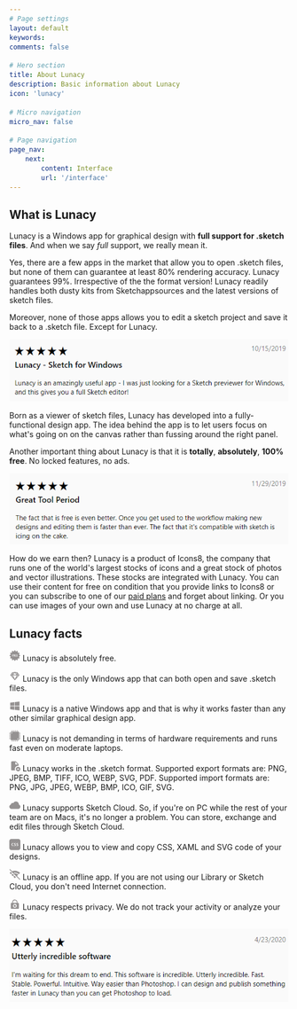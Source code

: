 ```yaml
---
# Page settings
layout: default
keywords:
comments: false

# Hero section
title: About Lunacy
description: Basic information about Lunacy
icon: 'lunacy'

# Micro navigation
micro_nav: false

# Page navigation
page_nav:
    next:
        content: Interface
        url: '/interface'
---
```



## What is Lunacy

Lunacy is a Windows app for graphical design with **full support for .sketch files**. And when we say *full* support, we really mean it.

Yes, there are a few apps in the market that allow you to open .sketch files, but none of them can guarantee at least 80% rendering accuracy. Lunacy guarantees 99%. Irrespective of the the format version! Lunacy readily handles both dusty kits from Sketchappsources and the latest versions of sketch files.

Moreover, none of those apps allows you to edit a sketch project and save it back to a .sketch file. Except for Lunacy.

![Quote](public/quote2.png)

Born as a viewer of sketch files, Lunacy has developed into a fully-functional design app. <!--It inherits all the best things available in Sketch and brings new unique functionality.--> The idea behind the app is to let users focus on what's going on on the canvas rather than fussing around the right panel.

Another important thing about Lunacy is that it is **totally**, **absolutely**, **100% free**. No locked features, no ads.

![Quote](public/quote3.png)

How do we earn then? Lunacy is a product of Icons8, the company that runs one of the world's largest stocks of icons and a great stock of photos and vector illustrations. These stocks are integrated with Lunacy. You can use their content for free on condition that you provide links to Icons8 or you can subscribe to one of our <a href="https://icons8.com/pricing" target="_blank">paid plans</a> and forget about linking. Or you can use images of your own and use Lunacy at no charge at all.


## Lunacy facts

![Free](public/icons8_one_free.png) Lunacy is absolutely free.

![Sketch](public/icons8_sketch.png) Lunacy is the only Windows app that can both open and save .sketch files.

![Windows](public/icons8_windows8.png) Lunacy is a native Windows app and that is why it works faster than any other similar graphical design app.

![Hardware](public/icons8_processor.png) Lunacy is not demanding in terms of hardware requirements and runs fast even on moderate laptops.

![Formats](public/icons8_import_file.png) Lunacy works in the .sketch format. Supported export formats are: PNG, JPEG, BMP, TIFF, ICO, WEBP, SVG, PDF. Supported import formats are:  PNG, JPG, JPEG, WEBP, BMP, ICO, GIF, SVG.

![Cloud](public/icons8_cloud.png) Lunacy supports Sketch Cloud. So, if you're on PC while the rest of your team are on Macs, it's no longer a problem. You can store, exchange and edit files through Sketch Cloud.

![Cloud](public/icons8_css.png) Lunacy allows you to view and copy CSS, XAML and SVG code of your designs.

![No Internet](public/icons8_wi-fi_off.png) Lunacy is an offline app. If you are not using our Library or Sketch Cloud, you don't need Internet connection.

![Privacy](public/icons8_privacy.png) Lunacy respects privacy. We do not track your activity or analyze your files.

![Quote](public/quote.png)
